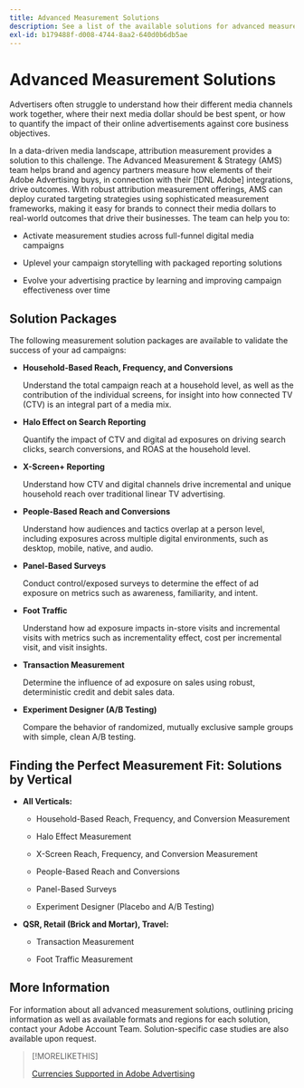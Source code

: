 ```yaml
---
title: Advanced Measurement Solutions
description: See a list of the available solutions for advanced measurement.
exl-id: b179488f-d008-4744-8aa2-640d0b6db5ae
---
```

# Advanced Measurement Solutions

Advertisers often struggle to understand how their different media channels work together, where their next media dollar should be best spent, or how to quantify the impact of their online advertisements against core business objectives.  

In a data-driven media landscape, attribution measurement provides a solution to this challenge. The Advanced Measurement & Strategy (AMS) team helps brand and agency partners measure how elements of their Adobe Advertising buys, in connection with their [!DNL Adobe] integrations, drive outcomes. With robust attribution measurement offerings, AMS can deploy curated targeting strategies using sophisticated measurement frameworks, making it easy for brands to connect their media dollars to real-world outcomes that drive their businesses. The team can help you to: 

* Activate measurement studies across full-funnel digital media campaigns 

* Uplevel your campaign storytelling with packaged reporting solutions 

* Evolve your advertising practice by learning and improving campaign effectiveness over time 

## Solution Packages

The following measurement solution packages are available to validate the success of your ad campaigns:

* **Household-Based Reach, Frequency, and Conversions**

     Understand the total campaign reach at a household level, as well as the contribution of the individual screens, for insight into how connected TV (CTV) is an integral part of a media mix.

* **Halo Effect on Search Reporting**

  Quantify the impact of CTV and digital ad exposures on driving search clicks, search conversions, and ROAS at the household level.

* **X-Screen+ Reporting**

  Understand how CTV and digital channels drive incremental and unique household reach over traditional linear TV advertising.  

* **People-Based Reach and Conversions**

  Understand how audiences and tactics overlap at a person level, including exposures across multiple digital environments, such as desktop, mobile, native, and audio. 

* **Panel-Based Surveys**

  Conduct control/exposed surveys to determine the effect of ad exposure on metrics such as awareness, familiarity, and intent. 

* **Foot Traffic**

  Understand how ad exposure impacts in-store visits and incremental visits with metrics such as incrementality effect, cost per incremental visit, and visit insights. 

* **Transaction Measurement**

  Determine the influence of ad exposure on sales using robust, deterministic credit and debit sales data. 

* **Experiment Designer (A/B Testing)**

  Compare the behavior of randomized, mutually exclusive sample groups with simple, clean A/B testing. 

## Finding the Perfect Measurement Fit: Solutions by Vertical

* **All Verticals:** 

  * Household-Based Reach, Frequency, and Conversion Measurement 

  * Halo Effect Measurement 

  * X-Screen Reach, Frequency, and Conversion Measurement 

  * People-Based Reach and Conversions 

  * Panel-Based Surveys 

  * Experiment Designer (Placebo and A/B Testing) 

* **QSR, Retail (Brick and Mortar), Travel:** 

  * Transaction Measurement 

  * Foot Traffic Measurement 

## More Information

For information about all advanced measurement solutions, outlining pricing information as well as available formats and regions for each solution, contact your Adobe Account Team. Solution-specific case studies are also available upon request. 

>[!MORELIKETHIS]
>
>[Currencies Supported in Adobe Advertising](/help/dsp/currency.md)
